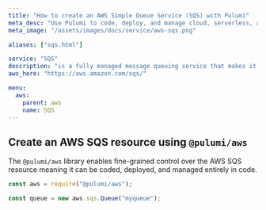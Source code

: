 ```yaml
---
title: "How to create an AWS Simple Queue Service (SQS) with Pulumi"
meta_desc: "Use Pulumi to code, deploy, and manage cloud, serverless, and container apps and infrastructure"
meta_image: "/assets/images/docs/service/aws-sqs.png"

aliases: ["sqs.html"]

service: "SQS"
description: "is a fully managed message queuing service that makes it easy to decouple and scale microservices, distributed systems, and serverless applications"
aws_here: "https://aws.amazon.com/sqs/"

menu:
  aws:
    parent: aws
    name: SQS
---
```


## Create an AWS SQS resource using `@pulumi/aws`

The `@pulumi/aws` library enables fine-grained control over the AWS SQS resource meaning it can be coded, deployed, and managed entirely in code.

```javascript
const aws = require("@pulumi/aws");

const queue = new aws.sqs.Queue("myqueue");
```
